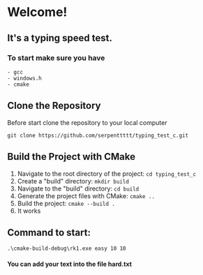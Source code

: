# Welcome!
## It's a typing speed test.
### To start make sure you have
```
- gcc
- windows.h
- cmake
```

## Clone the Repository

Before start clone the repository to your local computer

```git clone https://github.com/serpenttttt/typing_test_c.git```

## Build the Project with CMake
1. Navigate to the root directory of the project:
   ```cd typing_test_c```
2. Create a "build" directory:
   ```mkdir build```
3. Navigate to the "build" directory:
   ```cd build```
4. Generate the project files with CMake:
   ```cmake ..```
5. Build the project:
   ```cmake --build .```
6. It works

## Command to start: 
```.\cmake-build-debug\rk1.exe easy 10 10```
#### You can add your text into the file hard.txt